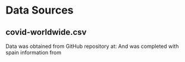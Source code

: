 # Data Sources

## covid-worldwide.csv
Data was obtained from GitHub repository at: 
And was completed with spain information from